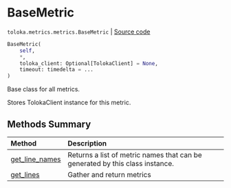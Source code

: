 # BaseMetric
`toloka.metrics.metrics.BaseMetric` | [Source code](https://github.com/Toloka/toloka-kit/blob/v0.1.24/src/metrics/metrics.py#L65)

```python
BaseMetric(
    self,
    *,
    toloka_client: Optional[TolokaClient] = None,
    timeout: timedelta = ...
)
```

Base class for all metrics.


Stores TolokaClient instance for this metric.

## Methods Summary

| Method | Description |
| :------| :-----------|
[get_line_names](toloka.metrics.metrics.BaseMetric.get_line_names.md)| Returns a list of metric names that can be generated by this class instance.
[get_lines](toloka.metrics.metrics.BaseMetric.get_lines.md)| Gather and return metrics
